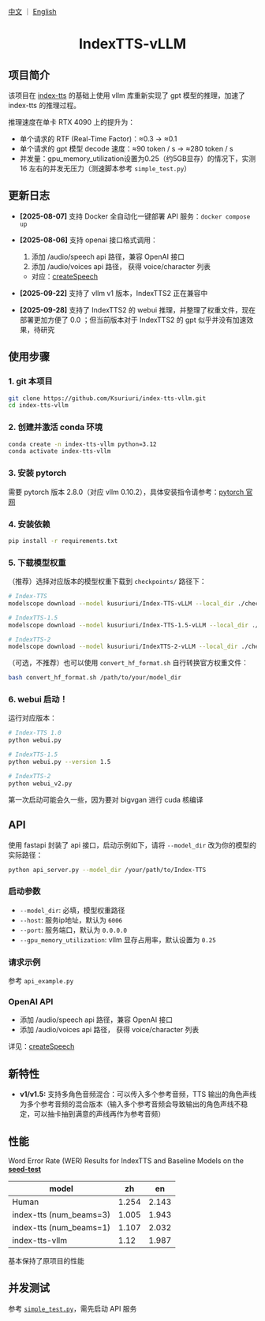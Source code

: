<a href="README.md">中文</a> ｜ <a href="README_EN.md">English</a>

<div align="center">

# IndexTTS-vLLM
</div>

## 项目简介
该项目在 [index-tts](https://github.com/index-tts/index-tts) 的基础上使用 vllm 库重新实现了 gpt 模型的推理，加速了 index-tts 的推理过程。

推理速度在单卡 RTX 4090 上的提升为：
- 单个请求的 RTF (Real-Time Factor)：≈0.3 -> ≈0.1
- 单个请求的 gpt 模型 decode 速度：≈90 token / s -> ≈280 token / s
- 并发量：gpu_memory_utilization设置为0.25（约5GB显存）的情况下，实测 16 左右的并发无压力（测速脚本参考 `simple_test.py`）

## 更新日志

- **[2025-08-07]** 支持 Docker 全自动化一键部署 API 服务：`docker compose up`

- **[2025-08-06]** 支持 openai 接口格式调用：
    1. 添加 /audio/speech api 路径，兼容 OpenAI 接口
    2. 添加 /audio/voices api 路径， 获得 voice/character 列表
    - 对应：[createSpeech](https://platform.openai.com/docs/api-reference/audio/createSpeech)

- **[2025-09-22]** 支持了 vllm v1 版本，IndexTTS2 正在兼容中
- **[2025-09-28]** 支持了 IndexTTS2 的 webui 推理，并整理了权重文件，现在部署更加方便了 0.0 ；但当前版本对于 IndexTTS2 的 gpt 似乎并没有加速效果，待研究

## 使用步骤

### 1. git 本项目
```bash
git clone https://github.com/Ksuriuri/index-tts-vllm.git
cd index-tts-vllm
```


### 2. 创建并激活 conda 环境
```bash
conda create -n index-tts-vllm python=3.12
conda activate index-tts-vllm
```


### 3. 安装 pytorch

需要 pytorch 版本 2.8.0（对应 vllm 0.10.2），具体安装指令请参考：[pytorch 官网](https://pytorch.org/get-started/locally/)


### 4. 安装依赖
```bash
pip install -r requirements.txt
```


### 5. 下载模型权重

（推荐）选择对应版本的模型权重下载到 `checkpoints/` 路径下：

```bash
# Index-TTS
modelscope download --model kusuriuri/Index-TTS-vLLM --local_dir ./checkpoints/Index-TTS-vLLM

# IndexTTS-1.5
modelscope download --model kusuriuri/Index-TTS-1.5-vLLM --local_dir ./checkpoints/Index-TTS-1.5-vLLM

# IndexTTS-2
modelscope download --model kusuriuri/IndexTTS-2-vLLM --local_dir ./checkpoints/IndexTTS-2-vLLM
```

（可选，不推荐）也可以使用 `convert_hf_format.sh` 自行转换官方权重文件：

```bash
bash convert_hf_format.sh /path/to/your/model_dir
```

### 6. webui 启动！

运行对应版本：

```bash
# Index-TTS 1.0
python webui.py

# IndexTTS-1.5
python webui.py --version 1.5

# IndexTTS-2
python webui_v2.py
```
第一次启动可能会久一些，因为要对 bigvgan 进行 cuda 核编译


## API

使用 fastapi 封装了 api 接口，启动示例如下，请将 `--model_dir` 改为你的模型的实际路径：

```bash
python api_server.py --model_dir /your/path/to/Index-TTS
```

### 启动参数
- `--model_dir`: 必填，模型权重路径
- `--host`: 服务ip地址，默认为 `6006`
- `--port`: 服务端口，默认为 `0.0.0.0`
- `--gpu_memory_utilization`: vllm 显存占用率，默认设置为 `0.25`

### 请求示例
参考 `api_example.py`

### OpenAI API
- 添加 /audio/speech api 路径，兼容 OpenAI 接口
- 添加 /audio/voices api 路径， 获得 voice/character 列表

详见：[createSpeech](https://platform.openai.com/docs/api-reference/audio/createSpeech)

## 新特性
- **v1/v1.5:** 支持多角色音频混合：可以传入多个参考音频，TTS 输出的角色声线为多个参考音频的混合版本（输入多个参考音频会导致输出的角色声线不稳定，可以抽卡抽到满意的声线再作为参考音频）

## 性能
Word Error Rate (WER) Results for IndexTTS and Baseline Models on the [**seed-test**](https://github.com/BytedanceSpeech/seed-tts-eval)

| model                   | zh    | en    |
| ----------------------- | ----- | ----- |
| Human                   | 1.254 | 2.143 |
| index-tts (num_beams=3) | 1.005 | 1.943 |
| index-tts (num_beams=1) | 1.107 | 2.032 |
| index-tts-vllm      | 1.12  | 1.987 |

基本保持了原项目的性能

## 并发测试
参考 [`simple_test.py`](simple_test.py)，需先启动 API 服务
